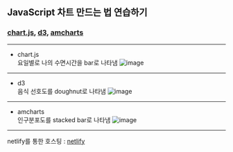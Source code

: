 ## JavaScript 차트 만드는 법 연습하기
### [chart.js](https://www.chartjs.org/), [d3](https://d3js.org/), [amcharts](https://www.amcharts.com/)

---
+ chart.js  
요일별로 나의 수면시간을 bar로 나타냄
![image](https://user-images.githubusercontent.com/35947710/200786188-c4b158b7-245f-4198-83d8-76fc159a7884.png)

---
+ d3  
음식 선호도를 doughnut로 나타냄
![image](https://user-images.githubusercontent.com/35947710/200786293-b9d8df36-a21a-46db-81a9-be179ec6f124.png)

---
+ amcharts  
인구분포도를 stacked bar로 나타냄
![image](https://user-images.githubusercontent.com/35947710/200786609-b35aea5b-e109-46dd-a369-68ed633e27b1.png)

---
netlify를 통한 호스팅 : 
[netlify](https://chartpractice.netlify.app)
